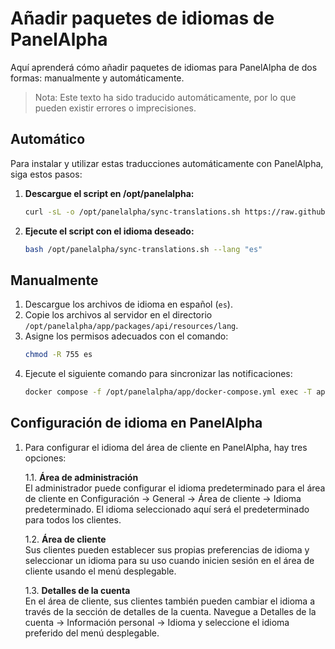 # Añadir paquetes de idiomas de PanelAlpha

Aquí aprenderá cómo añadir paquetes de idiomas para PanelAlpha de dos formas: manualmente y automáticamente.

> Nota: Este texto ha sido traducido automáticamente, por lo que pueden existir errores o imprecisiones.

## Automático

Para instalar y utilizar estas traducciones automáticamente con PanelAlpha, siga estos pasos:

1. <b>Descargue el script en /opt/panelalpha:</b>
    ```sh
    curl -sL -o /opt/panelalpha/sync-translations.sh https://raw.githubusercontent.com/panelalpha/PanelAlpha-Translations/feature/sync-translations/scripts/sync-translations.sh
    ```

2. <b>Ejecute el script con el idioma deseado:</b>
    ```sh
    bash /opt/panelalpha/sync-translations.sh --lang "es"
    ```

## Manualmente

1. Descargue los archivos de idioma en español (`es`).
2. Copie los archivos al servidor en el directorio `/opt/panelalpha/app/packages/api/resources/lang`.
3. Asigne los permisos adecuados con el comando:
   ```sh
   chmod -R 755 es
   ```
4. Ejecute el siguiente comando para sincronizar las notificaciones:
    ```sh
    docker compose -f /opt/panelalpha/app/docker-compose.yml exec -T api php artisan notifications:sync
    ```

## Configuración de idioma en PanelAlpha

1. Para configurar el idioma del área de cliente en PanelAlpha, hay tres opciones:

    1.1. <b>Área de administración</b> <br> El administrador puede configurar el idioma predeterminado para el área de cliente en Configuración → General → Área de cliente → Idioma predeterminado. El idioma seleccionado aquí será el predeterminado para todos los clientes.

    1.2. <b>Área de cliente</b> <br> Sus clientes pueden establecer sus propias preferencias de idioma y seleccionar un idioma para su uso cuando inicien sesión en el área de cliente usando el menú desplegable.

    1.3. <b>Detalles de la cuenta</b> <br> En el área de cliente, sus clientes también pueden cambiar el idioma a través de la sección de detalles de la cuenta. Navegue a Detalles de la cuenta → Información personal → Idioma y seleccione el idioma preferido del menú desplegable.